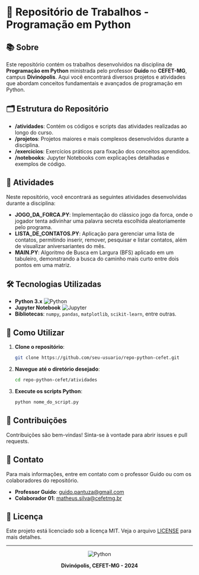 # 🐍 Repositório de Trabalhos - Programação em Python


## 📚 Sobre

Este repositório contém os trabalhos desenvolvidos na disciplina de **Programação em Python** ministrada pelo professor **Guido** no **CEFET-MG**, campus **Divinópolis**. Aqui você encontrará diversos projetos e atividades que abordam conceitos fundamentais e avançados de programação em Python.

## 🗂️ Estrutura do Repositório

- **/atividades**: Contém os códigos e scripts das atividades realizadas ao longo do curso.
- **/projetos**: Projetos maiores e mais complexos desenvolvidos durante a disciplina.
- **/exercicios**: Exercícios práticos para fixação dos conceitos aprendidos.
- **/notebooks**: Jupyter Notebooks com explicações detalhadas e exemplos de código.

## 📂 Atividades

Neste repositório, você encontrará as seguintes atividades desenvolvidas durante a disciplina:

- **JOGO_DA_FORCA.PY**: Implementação do clássico jogo da forca, onde o jogador tenta adivinhar uma palavra secreta escolhida aleatoriamente pelo programa.
- **LISTA_DE_CONTATOS.PY**: Aplicação para gerenciar uma lista de contatos, permitindo inserir, remover, pesquisar e listar contatos, além de visualizar aniversariantes do mês.
- **MAIN.PY**: Algoritmo de Busca em Largura (BFS) aplicado em um tabuleiro, demonstrando a busca do caminho mais curto entre dois pontos em uma matriz.

## 🛠️ Tecnologias Utilizadas

- **Python 3.x** ![Python](https://img.shields.io/badge/Python-3.x-blue)
- **Jupyter Notebook** ![Jupyter](https://img.shields.io/badge/Jupyter-Notebook-orange)
- **Bibliotecas**: `numpy`, `pandas`, `matplotlib`, `scikit-learn`, entre outras.

## 🚀 Como Utilizar

1. **Clone o repositório**:
    ```bash
    git clone https://github.com/seu-usuario/repo-python-cefet.git
    ```
2. **Navegue até o diretório desejado**:
    ```bash
    cd repo-python-cefet/atividades
    ```
3. **Execute os scripts Python**:
    ```bash
    python nome_do_script.py
    ```

## 🤝 Contribuições

Contribuições são bem-vindas! Sinta-se à vontade para abrir issues e pull requests.

## 📧 Contato

Para mais informações, entre em contato com o professor Guido ou com os colaboradores do repositório.

- **Professor Guido**: guido.pantuza@gmail.com
- **Colaborador 01**: matheus.silva@cefetmg.br

## 📜 Licença

Este projeto está licenciado sob a licença MIT. Veja o arquivo [LICENSE](LICENSE) para mais detalhes.

---

<div align="center">

![Python](https://www.python.org/static/community_logos/python-logo.png)

**Divinópolis, CEFET-MG - 2024**

</div>

